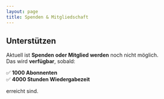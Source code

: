 ```yaml
---
layout: page
title: Spenden & Mitgliedschaft
---
```


## Unterstützen

Aktuell ist **Spenden oder Mitglied werden** noch nicht möglich.  
Das wird **verfügbar**, sobald:

✅ **1000 Abonnenten**  
✅ **4000 Stunden Wiedergabezeit**  

erreicht sind.

